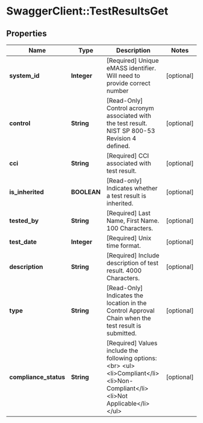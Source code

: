 # SwaggerClient::TestResultsGet

## Properties
Name | Type | Description | Notes
------------ | ------------- | ------------- | -------------
**system_id** | **Integer** | [Required] Unique eMASS identifier. Will need to provide correct number | [optional] 
**control** | **String** | [Read-Only] Control acronym associated with the test result. NIST SP 800-53 Revision 4 defined. | [optional] 
**cci** | **String** | [Required] CCI associated with test result. | [optional] 
**is_inherited** | **BOOLEAN** | [Read-only] Indicates whether a test result is inherited. | [optional] 
**tested_by** | **String** | [Required] Last Name, First Name. 100 Characters. | [optional] 
**test_date** | **Integer** | [Required] Unix time format. | [optional] 
**description** | **String** | [Required] Include description of test result. 4000 Characters. | [optional] 
**type** | **String** | [Read-Only] Indicates the location in the Control Approval Chain when the test result is submitted. | [optional] 
**compliance_status** | **String** | [Required] Values include the following options:&lt;br&gt; &lt;ul&gt;   &lt;li&gt;Compliant&lt;/li&gt;   &lt;li&gt;Non-Compliant&lt;/li&gt;   &lt;li&gt;Not Applicable&lt;/li&gt; &lt;/ul&gt; | [optional] 

